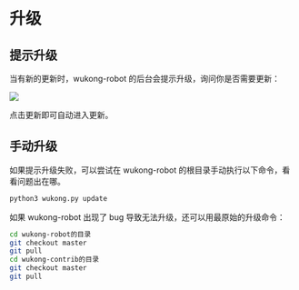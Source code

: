 # 升级

## 提示升级 ##

当有新的更新时，wukong-robot 的后台会提示升级，询问你是否需要更新：

![](https://hahack-1253537070.file.myqcloud.com/images/update.jpg)

点击更新即可自动进入更新。

## 手动升级 ##

如果提示升级失败，可以尝试在 wukong-robot 的根目录手动执行以下命令，看看问题出在哪。

``` bash
python3 wukong.py update
```

如果 wukong-robot 出现了 bug 导致无法升级，还可以用最原始的升级命令：

``` bash
cd wukong-robot的目录
git checkout master
git pull
cd wukong-contrib的目录
git checkout master
git pull
```
